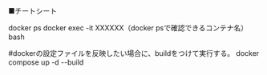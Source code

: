 

■チートシート

docker ps
docker exec -it XXXXXX（docker psで確認できるコンテナ名） bash

#dockerの設定ファイルを反映したい場合に、buildをつけて実行する。
docker compose up -d --build 


